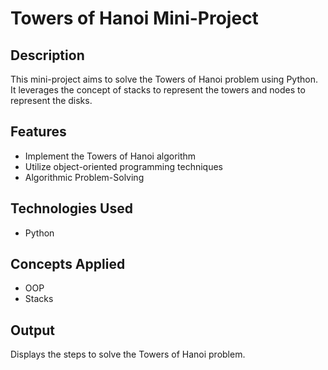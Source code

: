 # Towers of Hanoi Mini-Project

## Description
This mini-project aims to solve the Towers of Hanoi problem using Python. It leverages the concept of stacks to represent the towers and nodes to represent the disks.

## Features
- Implement the Towers of Hanoi algorithm
- Utilize object-oriented programming techniques
- Algorithmic Problem-Solving

## Technologies Used
- Python

## Concepts Applied
- OOP
- Stacks

## Output
Displays the steps to solve the Towers of Hanoi problem.

